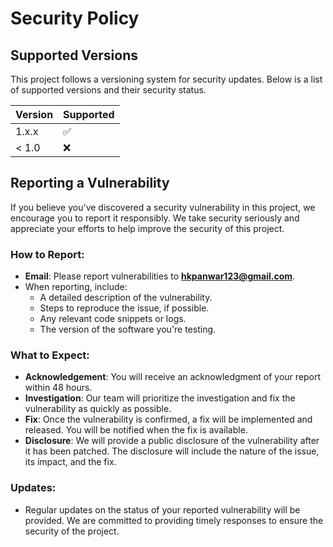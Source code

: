 # Security Policy

## Supported Versions

This project follows a versioning system for security updates. Below is a list of supported versions and their security status.

| Version | Supported          |
| ------- | ------------------ |
| 1.x.x   | :white_check_mark: |
| < 1.0   | :x:                |

## Reporting a Vulnerability

If you believe you've discovered a security vulnerability in this project, we encourage you to report it responsibly. We take security seriously and appreciate your efforts to help improve the security of this project.

### How to Report:
- **Email**: Please report vulnerabilities to **hkpanwar123@gmail.com**.
- When reporting, include:
  - A detailed description of the vulnerability.
  - Steps to reproduce the issue, if possible.
  - Any relevant code snippets or logs.
  - The version of the software you're testing.

### What to Expect:
- **Acknowledgement**: You will receive an acknowledgment of your report within 48 hours.
- **Investigation**: Our team will prioritize the investigation and fix the vulnerability as quickly as possible.
- **Fix**: Once the vulnerability is confirmed, a fix will be implemented and released. You will be notified when the fix is available.
- **Disclosure**: We will provide a public disclosure of the vulnerability after it has been patched. The disclosure will include the nature of the issue, its impact, and the fix.

### Updates:
- Regular updates on the status of your reported vulnerability will be provided. We are committed to providing timely responses to ensure the security of the project.

